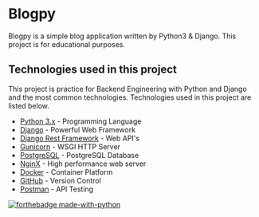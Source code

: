 # Blogpy

Blogpy is a simple blog application written by Python3 & Django. This project is for educational purposes.


## Technologies used in this project

This project is practice for Backend Engineering with Python and Django and the most common technologies. Technologies used in this project are listed below.
-   [Python 3.x](https://www.python.org/) - Programming Language
-   [Django](https://www.djangoproject.com/) - Powerful Web Framework
-   [Django Rest Framework](https://www.django-rest-framework.org/) - Web API's
-   [Gunicorn](https://gunicorn.org/) - WSGI HTTP Server
-   [PostgreSQL](https://www.postgresql.org/) - PostgreSQL Database
-   [NginX](https://www.nginx.com/) - High performance web server
-   [Docker](https://www.docker.com/) - Container Platform
-   [GitHub](https://github.com/) - Version Control
-   [Postman](https://www.postman.com/) - API Testing

[![forthebadge made-with-python](http://ForTheBadge.com/images/badges/made-with-python.svg)](https://www.python.org/)
